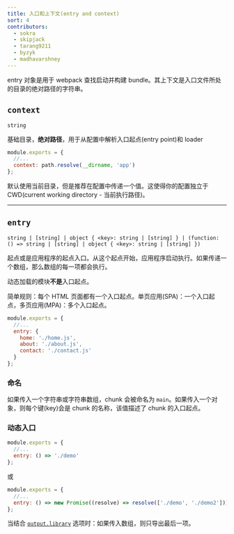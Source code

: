 ```yaml
---
title: 入口和上下文(entry and context)
sort: 4
contributors:
  - sokra
  - skipjack
  - tarang9211
  - byzyk
  - madhavarshney
---
```


entry 对象是用于 webpack 查找启动并构建 bundle。其上下文是入口文件所处的目录的绝对路径的字符串。


## `context`

`string`

基础目录，**绝对路径**，用于从配置中解析入口起点(entry point)和 loader

``` js
module.exports = {
  //...
  context: path.resolve(__dirname, 'app')
};
```

默认使用当前目录，但是推荐在配置中传递一个值。这使得你的配置独立于 CWD(current working directory - 当前执行路径)。

---


## `entry`

`string | [string] | object { <key>: string | [string] } | (function: () => string | [string] | object { <key>: string | [string] })`

起点或是应用程序的起点入口。从这个起点开始，应用程序启动执行。如果传递一个数组，那么数组的每一项都会执行。

动态加载的模块**不是**入口起点。

简单规则：每个 HTML 页面都有一个入口起点。单页应用(SPA)：一个入口起点，多页应用(MPA)：多个入口起点。

```js
module.exports = {
  //...
  entry: {
    home: './home.js',
    about: './about.js',
    contact: './contact.js'
  }
};
```


### 命名

如果传入一个字符串或字符串数组，chunk 会被命名为 `main`。如果传入一个对象，则每个键(key)会是 chunk 的名称，该值描述了 chunk 的入口起点。


### 动态入口

```js
module.exports = {
  //...
  entry: () => './demo'
};
```

或

```js
module.exports = {
  //...
  entry: () => new Promise((resolve) => resolve(['./demo', './demo2']))
};
```

当结合 [`output.library`](/configuration/output#output-library) 选项时：如果传入数组，则只导出最后一项。
